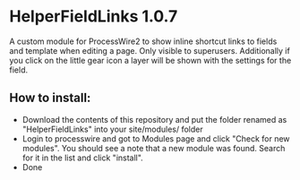 # HelperFieldLinks 1.0.7

A custom module for ProcessWire2 to show inline shortcut links to fields and template when editing a page. Only visible to superusers. Additionally if you click on the little gear icon a layer will be shown with the settings for the field.

## How to install:

* Download the contents of this repository and put the folder renamed as "HelperFieldLinks" into your site/modules/ folder
* Login to processwire and got to Modules page and click "Check for new modules". You should see a note that a new module was found. Search for it in the list and click "install".
* Done